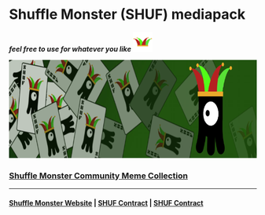 # Shuffle Monster (SHUF) mediapack
 ***feel free to use for whatever you like*** <img src="/Main%20Hat%20Logo/hat-logo-transparent.png" width="40" height="40">

<img src="/Media/shuffled-banner-800x200.png" width="800" height="200">

### [Shuffle Monster Community Meme Collection](https://github.com/ShuffleMonster/mediapack/tree/master/memes)

_______________________________________________________________________________

#### [Shuffle Monster Website](https://shuffle.monster) | [SHUF Contract](https://shuffle.monster) | [SHUF Contract](https://shuffle.monster)


